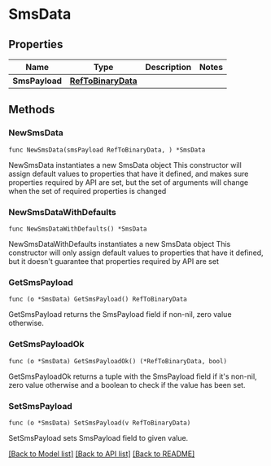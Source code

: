 # SmsData

## Properties

Name | Type | Description | Notes
------------ | ------------- | ------------- | -------------
**SmsPayload** | [**RefToBinaryData**](RefToBinaryData.md) |  | 

## Methods

### NewSmsData

`func NewSmsData(smsPayload RefToBinaryData, ) *SmsData`

NewSmsData instantiates a new SmsData object
This constructor will assign default values to properties that have it defined,
and makes sure properties required by API are set, but the set of arguments
will change when the set of required properties is changed

### NewSmsDataWithDefaults

`func NewSmsDataWithDefaults() *SmsData`

NewSmsDataWithDefaults instantiates a new SmsData object
This constructor will only assign default values to properties that have it defined,
but it doesn't guarantee that properties required by API are set

### GetSmsPayload

`func (o *SmsData) GetSmsPayload() RefToBinaryData`

GetSmsPayload returns the SmsPayload field if non-nil, zero value otherwise.

### GetSmsPayloadOk

`func (o *SmsData) GetSmsPayloadOk() (*RefToBinaryData, bool)`

GetSmsPayloadOk returns a tuple with the SmsPayload field if it's non-nil, zero value otherwise
and a boolean to check if the value has been set.

### SetSmsPayload

`func (o *SmsData) SetSmsPayload(v RefToBinaryData)`

SetSmsPayload sets SmsPayload field to given value.



[[Back to Model list]](../README.md#documentation-for-models) [[Back to API list]](../README.md#documentation-for-api-endpoints) [[Back to README]](../README.md)


